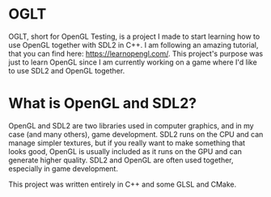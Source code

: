 # OGLT
OGLT, short for OpenGL Testing, is a project I made to start learning how to use OpenGL together with SDL2 in C++. I am following an amazing tutorial, that you can find here: https://learnopengl.com/.
This project's purpose was just to learn OpenGL since I am currently working on a game where I'd like to use SDL2 and OpenGL together.

# What is OpenGL and SDL2?
OpenGL and SDL2 are two libraries used in computer graphics, and in my case (and many others), game development. SDL2 runs on the CPU and can manage simpler textures, but if you really want to make something that looks good, OpenGL is usually included as it runs on the GPU and can generate higher quality. SDL2 and OpenGL are often used together, especially in game development.

This project was written entirely in C++ and some GLSL and CMake.
